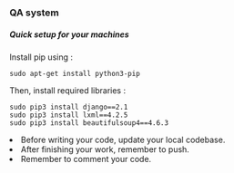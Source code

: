 ### QA system
##### Quick setup for your machines
Install pip using :
~~~~
sudo apt-get install python3-pip
~~~~

Then, install required libraries :
~~~~
sudo pip3 install django==2.1
sudo pip3 install lxml==4.2.5
sudo pip3 install beautifulsoup4==4.6.3
~~~~

<li>Before writing your code, update your local codebase.
<li>After finishing your work, remember to push.
<li>Remember to comment your code.
